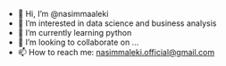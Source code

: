 - 👋 Hi, I’m @nasimmaaleki
- 👀 I’m interested in data science and business analysis
- 🌱 I’m currently learning python
- 💞️ I’m looking to collaborate on ...
- 📫 How to reach me: nasimmaleki.official@gmail.com

<!---
nasimmaaleki/nasimmaaleki is a ✨ special ✨ repository because its `README.md` (this file) appears on your GitHub profile.
You can click the Preview link to take a look at your changes.
--->
